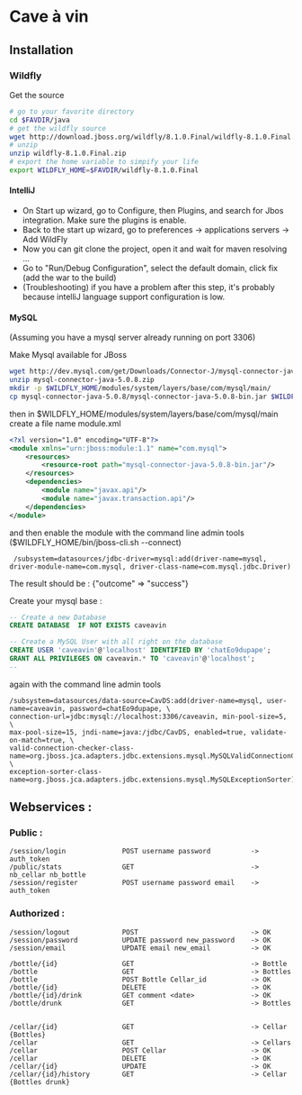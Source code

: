 # Cave à vin #

## Installation ##

### Wildfly ###

Get the source
```bash
# go to your favorite directory
cd $FAVDIR/java
# get the wildfly source
wget http://download.jboss.org/wildfly/8.1.0.Final/wildfly-8.1.0.Final.zip
# unzip
unzip wildfly-8.1.0.Final.zip
# export the home variable to simpify your life
export WILDFLY_HOME=$FAVDIR/wildfly-8.1.0.Final
```

#### IntelliJ ####
   - On Start up wizard, go to Configure, then Plugins, and search for Jbos integration. Make sure the plugins is enable.
   - Back to the start up wizard, go to preferences -> applications servers -> Add WildFly
   - Now you can git clone the project, open it and wait for maven resolving ...
   - Go to "Run/Debug Configuration", select the default domain, click fix (add the war to the build)
   - (Troubleshooting) if you have a problem after this step, it's probably because intelliJ language support configuration is low.

#### MySQL ####
(Assuming you have a mysql server already running on port 3306)

Make Mysql available for JBoss
```bash
wget http://dev.mysql.com/get/Downloads/Connector-J/mysql-connector-java-5.0.8.zip
unzip mysql-connector-java-5.0.8.zip
mkdir -p $WILDFLY_HOME/modules/system/layers/base/com/mysql/main/
cp mysql-connector-java-5.0.8/mysql-connector-java-5.0.8-bin.jar $WILDFLY_HOME/modules/system/layers/base/com/mysql/main/
```

then in $WILDFLY_HOME/modules/system/layers/base/com/mysql/main create a file name module.xml
```xml
<?xl version="1.0" encoding="UTF-8"?>
<module xmlns="urn:jboss:module:1.1" name="com.mysql">
    <resources>
        <resource-root path="mysql-connector-java-5.0.8-bin.jar"/>
    </resources>
    <dependencies>
        <module name="javax.api"/>
        <module name="javax.transaction.api"/>
    </dependencies>
</module>
```

and then enable the module with the command line admin tools ($WILDFLY_HOME/bin/jboss-cli.sh --connect)
```
 /subsystem=datasources/jdbc-driver=mysql:add(driver-name=mysql, driver-module-name=com.mysql, driver-class-name=com.mysql.jdbc.Driver)
```
The result should be : {"outcome" => "success"}

Create your mysql base :
```SQL
-- Create a new Database
CREATE DATABASE  IF NOT EXISTS caveavin 

-- Create a MySQL User with all right on the database
CREATE USER 'caveavin'@'localhost' IDENTIFIED BY 'chatEo9dupape';
GRANT ALL PRIVILEGES ON caveavin.* TO 'caveavin'@'localhost';
--
```

again with the command line admin tools
```
/subsystem=datasources/data-source=CavDS:add(driver-name=mysql, user-name=caveavin, password=chatEo9dupape, \
connection-url=jdbc:mysql://localhost:3306/caveavin, min-pool-size=5, \
max-pool-size=15, jndi-name=java:/jdbc/CavDS, enabled=true, validate-on-match=true, \
valid-connection-checker-class-name=org.jboss.jca.adapters.jdbc.extensions.mysql.MySQLValidConnectionChecker, \
exception-sorter-class-name=org.jboss.jca.adapters.jdbc.extensions.mysql.MySQLExceptionSorter)
```


## Webservices : ##

### Public : ###
```
/session/login              POST username password          -> auth_token
/public/stats               GET                             -> nb_cellar nb_bottle
/session/register           POST username password email    -> auth_token
```
### Authorized : ###
```
/session/logout             POST                            -> OK
/session/password           UPDATE password new_password    -> OK
/session/email              UPDATE email new_email          -> OK

/bottle/{id}                GET                             -> Bottle
/bottle                     GET                             -> Bottles
/bottle                     POST Bottle Cellar_id           -> OK
/bottle/{id}                DELETE                          -> OK
/bottle/{id}/drink          GET comment <date>              -> OK
/bottle/drunk               GET                             -> Bottles


/cellar/{id}                GET                             -> Cellar {Bottles}
/cellar                     GET                             -> Cellars
/cellar                     POST Cellar                     -> OK
/cellar                     DELETE                          -> OK
/cellar/{id}                UPDATE                          -> OK
/cellar/{id}/history        GET                             -> Cellar {Bottles drunk}
```
